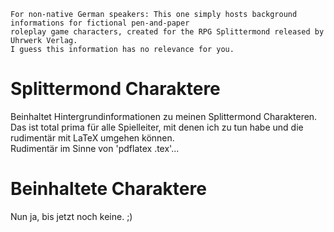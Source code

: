     For non-native German speakers: This one simply hosts background informations for fictional pen-and-paper
    roleplay game characters, created for the RPG Splittermond released by Uhrwerk Verlag. 
    I guess this information has no relevance for you. 

# Splittermond Charaktere
Beinhaltet Hintergrundinformationen zu meinen Splittermond Charakteren.  
Das ist total prima für alle Spielleiter, mit denen ich zu tun habe und die
rudimentär mit LaTeX umgehen können.  
Rudimentär im Sinne von 'pdflatex <dateiname>.tex'...

# Beinhaltete Charaktere
Nun ja, bis jetzt noch keine. ;)
